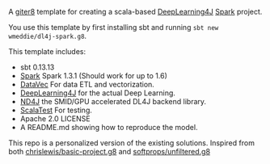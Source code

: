 A [giter8](https://github.com/n8han/giter8) template for creating a scala-based [DeepLearning4J](https://github.com/deeplearning4j/deeplearning4j) [Spark](https://github.com/apache/spark) project.

You use this template by first installing sbt and running  `sbt new wmeddie/dl4j-spark.g8`.

This template includes:

* sbt 0.13.13
* [Spark](https://github.com/apache/spark) Spark 1.3.1 (Should work for up to 1.6)
* [DataVec](https://github.com/deeplearning4j/DataVec) For data ETL and vectorization.
* [DeepLearning4J](https://github.com/deeplearning4j/deeplearning4j) for the actual Deep Learning.
* [ND4J](https://github.com/deeplearning4j/nd4j) the SMID/GPU accelerated DL4J backend library.
* [ScalaTest](http://www.scalatest.org/) For testing.
* Apache 2.0 LICENSE
* A README.md showing how to reproduce the model.

This repo is a personalized version of the existing solutions. 
Inspired from both [chrislewis/basic-project.g8](https://github.com/chrislewis/basic-project.g8) and [softprops/unfiltered.g8](https://github.com/softprops/unfiltered.g8)
